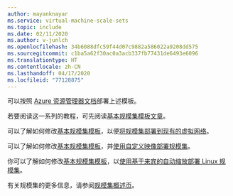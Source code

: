 ```yaml
---
author: mayanknayar
ms.service: virtual-machine-scale-sets
ms.topic: include
ms.date: 02/11/2020
ms.author: v-junlch
ms.openlocfilehash: 34b6088dfc59f44d07c9882a586022a9208dd575
ms.sourcegitcommit: c1ba5a62f30ac0a3acb337fb77431de6493e6096
ms.translationtype: HT
ms.contentlocale: zh-CN
ms.lasthandoff: 04/17/2020
ms.locfileid: "77128875"
---
```

可以按照 [Azure 资源管理器文档](../articles/azure-resource-manager/templates/deploy-powershell.md)部署上述模板。

若要阅读这一系列的教程，可先阅读[基本规模集模板文章](../articles/virtual-machine-scale-sets/virtual-machine-scale-sets-mvss-start.md)。

可以了解如何修改[基本规模集模板](../articles/virtual-machine-scale-sets/virtual-machine-scale-sets-mvss-start.md)，以便[将规模集部署到现有的虚拟网络](../articles/virtual-machine-scale-sets/virtual-machine-scale-sets-mvss-existing-vnet.md)。

可以了解如何修改[基本规模集模板](../articles/virtual-machine-scale-sets/virtual-machine-scale-sets-mvss-start.md)，并[使用自定义映像部署规模集](../articles/virtual-machine-scale-sets/virtual-machine-scale-sets-mvss-custom-image.md)。

你可以了解如何修改[基本规模集模板](../articles/virtual-machine-scale-sets/virtual-machine-scale-sets-mvss-start.md)，以[使用基于来宾的自动缩放部署 Linux 规模集](../articles/virtual-machine-scale-sets/virtual-machine-scale-sets-mvss-guest-based-autoscale-linux.md)。

有关规模集的更多信息，请参阅[规模集概述页](../articles/virtual-machine-scale-sets/virtual-machine-scale-sets-overview.md)。

